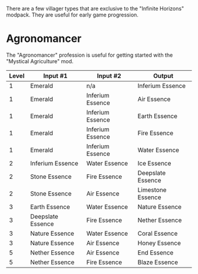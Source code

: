 There are a few villager types that are exclusive to the "Infinite Horizons" modpack.  They are useful for early game progression.
# Agronomancer
The "Agronomancer" profession is useful for getting started with the "Mystical Agriculture" mod.

| Level | Input #1                                   | Input #2                                   | Output                    |
|-------|--------------------------------------------|--------------------------------------------|---------------------------|
|   1   | Emerald                                    | n/a                                        | Inferium Essence          |
|   1   | Emerald                                    | Inferium Essence                           | Air Essence               |
|   1   | Emerald                                    | Inferium Essence                           | Earth Essence             |
|   1   | Emerald                                    | Inferium Essence                           | Fire Essence              |
|   1   | Emerald                                    | Inferium Essence                           | Water Essence             |
|   2   | Inferium Essence                           | Water Essence                              | Ice Essence               |
|   2   | Stone Essence                              | Fire Essence                               | Deepslate Essence         |
|   2   | Stone Essence                              | Air Essence                                | Limestone Essence         |
|   3   | Earth Essence                              | Water Essence                              | Nature Essence            |
|   3   | Deepslate Essence                          | Fire Essence                               | Nether Essence            |
|   3   | Nature Essence                             | Water Essence                              | Coral Essence             |
|   3   | Nature Essence                             | Air Essence                                | Honey Essence             |
|   5   | Nether Essence                             | Air Essence                                | End Essence               |
|   5   | Nether Essence                             | Fire Essence                               | Blaze Essence             |
